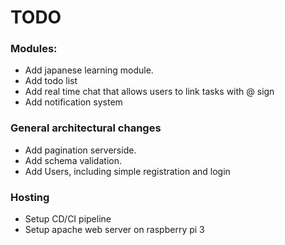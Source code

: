

# TODO

  ### Modules:
  - Add japanese learning module.
  - Add todo list
  - Add real time chat that allows users to link tasks with @ sign
  - Add notification system

  ### General architectural changes
  - Add pagination serverside.
  - Add schema validation.
  - Add Users, including simple registration and login

  ### Hosting
  - Setup CD/CI pipeline
  - Setup apache web server on raspberry pi 3